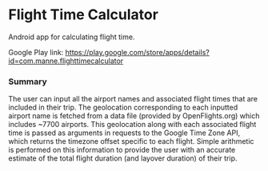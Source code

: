 # Flight Time Calculator
Android app for calculating flight time.

Google Play link:
https://play.google.com/store/apps/details?id=com.manne.flighttimecalculator

### Summary
The user can input all the airport names and associated flight times that are included in their trip. The geolocation corresponding to each inputted airport name is fetched from a data file (provided by OpenFlights.org) which includes ~7700 airports. This geolocation along with each associated flight time is passed as arguments in requests to the Google Time Zone API, which returns the timezone offset specific to each flight. Simple arithmetic is performed on this information to provide the user with an accurate estimate of the total flight duration (and layover duration) of their trip.
